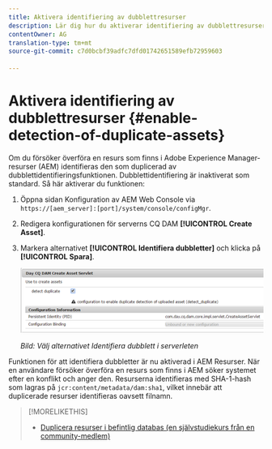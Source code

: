 ```yaml
---
title: Aktivera identifiering av dubblettresurser
description: Lär dig hur du aktiverar identifiering av dubblettresurser i AEM.
contentOwner: AG
translation-type: tm+mt
source-git-commit: c7d0bcbf39adfc7dfd01742651589efb72959603

---
```



# Aktivera identifiering av dubblettresurser {#enable-detection-of-duplicate-assets}

Om du försöker överföra en resurs som finns i Adobe Experience Manager-resurser (AEM) identifieras den som duplicerad av dubblettidentifieringsfunktionen. Dubblettidentifiering är inaktiverat som standard. Så här aktiverar du funktionen:

1. Öppna sidan Konfiguration av AEM Web Console via `https://[aem_server]:[port]/system/console/configMgr`.
1. Redigera konfigurationen för serverns CQ DAM **[!UICONTROL Create Asset]**.
1. Markera alternativet **[!UICONTROL Identifiera dubbletter]** och klicka på **[!UICONTROL Spara]**.

   ![Välj alternativet Identifiera dubblett i serverleten](assets/chlimage_1-377.png)

   *Bild: Välj alternativet Identifiera dubblett i serverleten*

Funktionen för att identifiera dubbletter är nu aktiverad i AEM Resurser. När en användare försöker överföra en resurs som finns i AEM söker systemet efter en konflikt och anger den. Resurserna identifieras med SHA-1-hash som lagras på `jcr:content/metadata/dam:sha1`, vilket innebär att duplicerade resurser identifieras oavsett filnamn.

>[!MORELIKETHIS]
>
>* [Duplicera resurser i befintlig databas (en självstudiekurs från en community-medlem)](https://experience-aem.blogspot.com/2019/06/aem-65-find-duplicate-assets-binaries-in-existing-repository.html)

